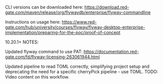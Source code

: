 CLI versions can be downloaded here: https://download.red-gate.com/maven/release/org/flywaydb/enterprise/flyway-commandline

Instructions on usage here: https://www.red-gate.com/hub/university/courses/flyway/flyway-desktop-enterprise-implementation/preparing-for-the-poc/proof-of-concept

10.20.1+ NOTES:

Updated flyway command to use PAT: https://documentation.red-gate.com/fd/flyway-licensing-263061944.html

Updated pipeline to read TOML correctly, simplifying project setup and deprecating the need for a specific cherryPick pipeline - use TOML. TODO: Video content on this workflow. 